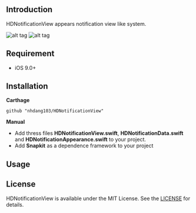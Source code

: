 ## Introduction
HDNotificationView appears notification view like system.

![alt tag](./Assets/screen_portrait.gif) ![alt tag](./Assets/screen_landscape.gif)

## Requirement
- iOS 9.0+

## Installation

**Carthage**
```
github "nhdang103/HDNotificationView"
```

**Manual**
- Add thress files **HDNotificationView.swift**, **HDNotificationData.swift** and **HDNotificationAppearance.swift** to your project.
- Add **Snapkit** as a dependence framework to your project

## Usage


## License
HDNotificationView is available under the MIT License. See the [LICENSE](./License) for details.
